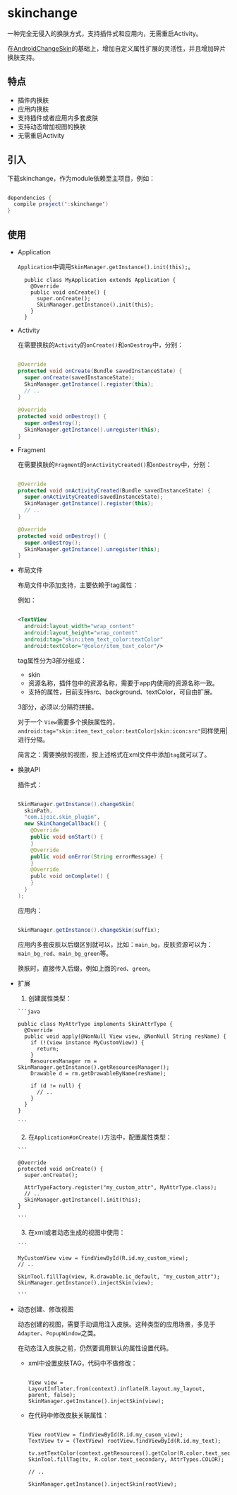 # skinchange

一种完全无侵入的换肤方式，支持插件式和应用内，无需重启Activity。

在[AndroidChangeSkin](https://github.com/hongyangAndroid/AndroidChangeSkin)的基础上，增加自定义属性扩展的灵活性，并且增加碎片换肤支持。

## 特点

* 插件内换肤
* 应用内换肤
* 支持插件或者应用内多套皮肤
* 支持动态增加视图的换肤
* 无需重启Activity

## 引入

下载skinchange，作为module依赖至主项目，例如：

```java

dependencies {
  compile project(':skinchange')
}

```

## 使用

* Application

    `Application`中调用`SkinManager.getInstance().init(this);`。

        public class MyApplication extends Application {
          @Override
          public void onCreate() {
            super.onCreate();
            SkinManager.getInstance().init(this);
          }
        }

* Activity

    在需要换肤的`Activity`的`onCreate()`和`onDestroy`中，分别：
    
    ```java
    
    @Override
    protected void onCreate(Bundle savedInstanceState) {
      super.onCreate(savedInstanceState);
      SkinManager.getInstance().register(this);
      // ..
    }
    
    @Override
    protected void onDestroy() {
      super.onDestroy();
      SkinManager.getInstance().unregister(this);
    }
    
    ```
    
* Fragment
    
    在需要换肤的`Fragment`的`onActivityCreated()`和`onDestroy`中，分别：
    
    ```java
    
    @Override
    protected void onActivityCreated(Bundle savedInstanceState) {
      super.onActivityCreated(savedInstanceState);
      SkinManager.getInstance().register(this);
      // ..
    }
    
    @Override
    protected void onDestroy() {
      super.onDestroy();
      SkinManager.getInstance().unregister(this);
    }
    
    ```
    
* 布局文件
    
    布局文件中添加支持，主要依赖于tag属性：
    
    例如：
    
    ```xml
    
    <TextView
      android:layout_width="wrap_content"
      android:layout_height="wrap_content"
      android:tag="skin:item_text_color:textColor"
      android:textColor="@color/item_text_color"/>
    
    ```
    tag属性分为3部分组成：
    
    * skin
    * 资源名称，插件包中的资源名称，需要于app内使用的资源名称一致。
    * 支持的属性，目前支持src、background、textColor，可自由扩展。
    
    3部分，必须以:分隔符拼接。
    
    对于一个 `View`需要多个换肤属性的，`android:tag="skin:item_text_color:textColor|skin:icon:src"`同样使用|进行分隔。
    
    简言之：需要换肤的视图，按上述格式在xml文件中添加`tag`就可以了。
    
* 换肤API
    
    插件式：
    
    ```java
    
    SkinManager.getInstance().changeSkin(
      skinPath,
      "com.ijoic.skin_plugin",
      new SkinChangeCallback() {
        @Override
        public void onStart() {
        }
        @Override
        public void onError(String errorMessage) {
        }
        @Override
        publc void onComplete() {
        }
      }
    );
    
    ```
    
    应用内：
    
    ```java
    
    SkinManager.getInstance().changeSkin(suffix);
    
    ```
    
    应用内多套皮肤以后缀区别就可以，比如：`main_bg`，皮肤资源可以为：`main_bg_red`、`main_bg_green`等。
    
    换肤时，直接传入后缀，例如上面的`red`、`green`。
   
* 扩展
    
    1. 创建属性类型：
      
      ```java
      
      public class MyAttrType implements SkinAttrType {
        @Override
        public void apply(@NonNull View view, @NonNull String resName) {
          if (!(view instance MyCustomView)) {
            return;
          }
          ResourcesManager rm = SkinManager.getInstance().getResourcesManager();
          Drawable d = rm.getDrawableByName(resName);
          
          if (d != null) {
            // ..
          }
        }
      }
      
      ```
      
    2. 在`Application#onCreate()`方法中，配置属性类型：
      
      ```
      
      @Override
      protected void onCreate() {
        super.onCreate();
        
        AttrTypeFactory.register("my_custom_attr", MyAttrType.class);
        // ..
        SkinManager.getInstance().init(this);
      }
      
      ```
      
    3. 在xml或者动态生成的视图中使用：
      
      ```
      
      MyCustomView view = findViewById(R.id.my_custom_view);
      // ..
      
      SkinTool.fillTag(view, R.drawable.ic_default, "my_custom_attr");
      SkinManager.getInstance().injectSkin(view);
      
      ```
      
* 动态创建、修改视图
    
    动态创建的视图，需要手动调用注入皮肤。这种类型的应用场景，多见于`Adapter`、`PopupWindow`之类。
    
    在动态注入皮肤之前，仍然要调用默认的属性设置代码。
    
    * xml中设置皮肤TAG，代码中不做修改：
      
      ```
      
      View view = LayoutInflater.from(context).inflate(R.layout.my_layout, parent, false);
      SkinManager.getInstance().injectSkin(view);
      
      ```
      
    * 在代码中修改皮肤关联属性：
      
      ```
      
      View rootView = findViewById(R.id.my_cusom_view);
      TextView tv = (TextView) rootView.findViewById(R.id.my_text);
      
      tv.setTextColor(context.getResources().getColor(R.color.text_secondary));
      SkinTool.fillTag(tv, R.color.text_secondary, AttrTypes.COLOR);

      // ..

      SkinManager.getInstance().injectSkin(rootView);
      
      ```
    

